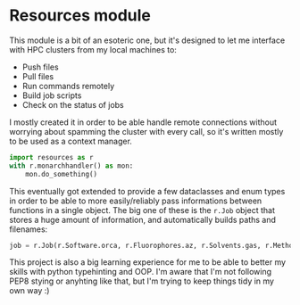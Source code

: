 # Resources module

This module is a bit of an esoteric one, but it's designed to let me interface with HPC clusters from my local machines to:

* Push files
* Pull files
* Run commands remotely
* Build job scripts
* Check on the status of jobs

I mostly created it in order to be able handle remote connections without worrying about spamming the cluster with every call, so it's written mostly to be used as a context manager.

```python
import resources as r
with r.monarchhandler() as mon:
    mon.do_something()
```

This eventually got extended to provide a few dataclasses and enum types in order to be able to more easily/reliably pass informations between functions in a single object. The big one of these is the `r.Job` object that stores a huge amount of information, and automatically builds paths and filenames:

```python
job = r.Job(r.Software.orca, r.Fluorophores.az, r.Solvents.gas, r.Methods.wb97xd, r.Basis.augccpvdz, r.PCM.none, r.PCM.Eq.none, r.Fluorophores.az.root, r.Jobs.opt)
```

This project is also a big learning experience for me to be able to better my skills with python typehinting and OOP. I'm aware that I'm not following PEP8 stying or anyhting like that, but I'm trying to keep things tidy in my own way :)